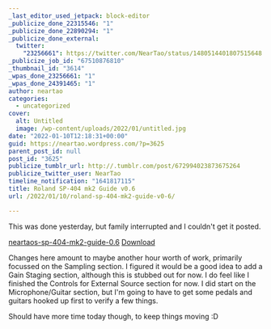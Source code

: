 ```yaml
---
_last_editor_used_jetpack: block-editor
_publicize_done_22315546: "1"
_publicize_done_22890294: "1"
_publicize_done_external:
  twitter:
    "23256661": https://twitter.com/NearTao/status/1480514401807515648
_publicize_job_id: "67510876810"
_thumbnail_id: "3614"
_wpas_done_23256661: "1"
_wpas_done_24391465: "1"
author: neartao
categories:
  - uncategorized
cover:
  alt: Untitled
  image: /wp-content/uploads/2022/01/untitled.jpg
date: "2022-01-10T12:18:31+00:00"
guid: https://neartao.wordpress.com/?p=3625
parent_post_id: null
post_id: "3625"
publicize_tumblr_url: http://.tumblr.com/post/672994023873675264
publicize_twitter_user: NearTao
timeline_notification: "1641817115"
title: Roland SP-404 mk2 Guide v0.6
url: /2022/01/10/roland-sp-404-mk2-guide-v0-6/

---
```

This was done yesterday, but family interrupted and I couldn't get it posted.

[neartaos-sp-404-mk2-guide-0.6](/wp-content/uploads/2022/01/neartaos-sp-404-mk2-guide-0.6.pdf) [Download](/wp-content/uploads/2022/01/neartaos-sp-404-mk2-guide-0.6.pdf)

Changes here amount to maybe another hour worth of work, primarily focussed on the Sampling section. I figured it would be a good idea to add a Gain Staging section, although this is stubbed out for now. I do feel like I finished the Controls for External Source section for now. I did start on the Microphone/Guitar section, but I'm going to have to get some pedals and guitars hooked up first to verify a few things.

Should have more time today though, to keep things moving :D
